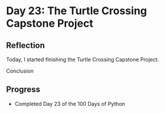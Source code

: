 # Day 23: The Turtle Crossing Capstone Project
## Reflection
  Today, I started finishing the Turtle Crossing Capstone Project.
  
  Conclusion

  ## Progress
  - Completed Day 23 of the 100 Days of Python